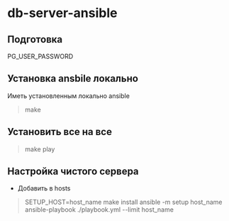 # db-server-ansible

## Подготовка

PG_USER_PASSWORD

## Установка ansbile локально

Иметь установленным локально ansible

> make

## Установить все на все

> make play


## Настройка чистого сервера

* Добавить в hosts

> SETUP_HOST=host_name make install
> ansible -m setup host_name
> ansible-playbook ./playbook.yml --limit host_name
